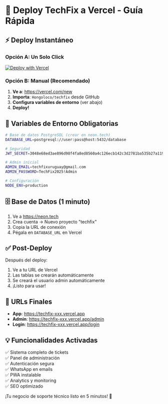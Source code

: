 # 🚀 Deploy TechFix a Vercel - Guía Rápida

## ⚡ Deploy Instantáneo

### Opción A: Un Solo Click
[![Deploy with Vercel](https://vercel.com/button)](https://vercel.com/new/clone?repository-url=https://github.com/Hongoloco/techfix)

### Opción B: Manual (Recomendado)

1. **Ve a**: https://vercel.com/new
2. **Importa**: `Hongoloco/techfix` desde GitHub
3. **Configura variables de entorno** (ver abajo)
4. **Deploy!**

## 🔧 Variables de Entorno Obligatorias

```bash
# Base de datos PostgreSQL (crear en neon.tech)
DATABASE_URL=postgresql://user:pass@host:5432/database

# Seguridad
JWT_SECRET=3048e68ed3ae896d98f4fa8ed8560a4c126ecb142c3d2781ba535b27a1190cd4

# Admin inicial
ADMIN_EMAIL=techfixuruguay@gmail.com
ADMIN_PASSWORD=TechFix2025!Admin

# Configuración
NODE_ENV=production
```

## 🗄️ Base de Datos (1 minuto)

1. Ve a https://neon.tech
2. Crea cuenta → Nuevo proyecto "techfix"  
3. Copia la URL de conexión
4. Pégala en `DATABASE_URL` en Vercel

## ✅ Post-Deploy

Después del deploy:
1. Ve a tu URL de Vercel
2. Las tablas se crearán automáticamente
3. Se creará el usuario admin automáticamente
4. ¡Listo para usar!

## 🔗 URLs Finales

- **App**: https://techfix-xxx.vercel.app
- **Admin**: https://techfix-xxx.vercel.app/admin
- **Login**: https://techfix-xxx.vercel.app/login

## 💡 Funcionalidades Activadas

✅ Sistema completo de tickets  
✅ Panel de administración  
✅ Autenticación segura  
✅ WhatsApp en emails  
✅ PWA instalable  
✅ Analytics y monitoring  
✅ SEO optimizado  

¡Tu negocio de soporte técnico listo en 5 minutos! 🎯
